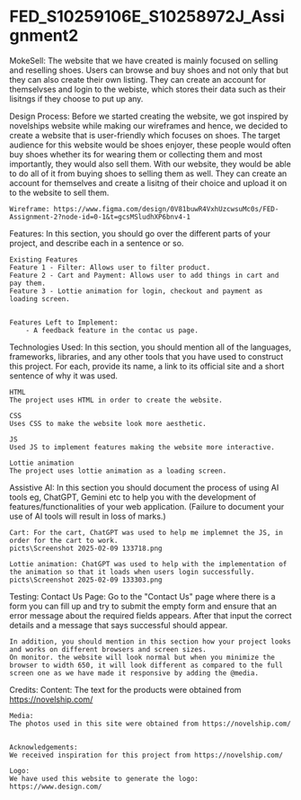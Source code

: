 # FED_S10259106E_S10258972J_Assignment2

MokeSell:
    The website that we have created is mainly focused on selling and reselling shoes. Users can browse and buy shoes and not only that but they can also create their own listing. They can create an account for themselvses and login to the webiste, which stores their data such as their lisitngs if they choose to put up any.



Design Process:
    Before we started creating the website, we got inspired by novelships website while making our wireframes and hence, we decided to create a website that is user-friendly which focuses on shoes. The target audience for this website would be shoes enjoyer, these people would often buy shoes whether its for wearing them or collecting them and most importantly, they would also sell them. With our website, they would be able to do all of it from buying shoes to selling them as well. They can create an account for themselves and create a lisitng of their choice and upload it on to the website to sell them.
    
    Wireframe: https://www.figma.com/design/0V81buwR4VxhUzcwsuMc0s/FED-Assignment-2?node-id=0-1&t=gcsMSludhXP6bnv4-1



Features:
    In this section, you should go over the different parts of your project, and describe each in a sentence or so.

    Existing Features
    Feature 1 - Filter: Allows user to filter product.
    Feature 2 - Cart and Payment: Allows user to add things in cart and pay them.
    Feature 3 - Lottie animation for login, checkout and payment as loading screen.
    

    Features Left to Implement:
        - A feedback feature in the contac us page.



Technologies Used:
    In this section, you should mention all of the languages, frameworks, libraries, and any other tools that you have used to construct this project. For each, provide its name, a link to its official site and a short sentence of why it was used. 
    
    HTML
    The project uses HTML in order to create the website.

    CSS
    Uses CSS to make the website look more aesthetic.

    JS
    Used JS to implement features making the website more interactive.

    Lottie animation
    The project uses lottie animation as a loading screen.

 


Assistive AI:
    In this section you should document the process of using AI tools eg, ChatGPT, Gemini etc to help you with the development of features/functionalities of your web application. (Failure to document your use of AI tools will result in loss of marks.) 

    Cart: For the cart, ChatGPT was used to help me implemnet the JS, in order for the cart to work.
    picts\Screenshot 2025-02-09 133718.png

    Lottie animation: ChatGPT was used to help with the implementation of the animation so that it loads when users login successfully.
    picts\Screenshot 2025-02-09 133303.png



Testing:
    Contact Us Page:
    Go to the "Contact Us" page where there is a form you can fill up and try to submit the empty form and ensure that an error message about the required fields appears. After that input the correct details and a message that says successful should appear.

    In addition, you should mention in this section how your project looks and works on different browsers and screen sizes.
    On monitor. the website will look normal but when you minimize the browser to width 650, it will look different as compared to the full screen one as we have made it responsive by adding the @media.



Credits:
    Content:
    The text for the products were obtained from https://novelship.com/


    Media:
    The photos used in this site were obtained from https://novelship.com/


    Acknowledgements:
    We received inspiration for this project from https://novelship.com/

    Logo:
    We have used this website to generate the logo: https://www.design.com/